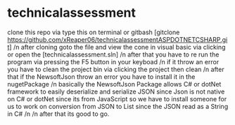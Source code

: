 # technicalassessment

clone this repo via type this on terminal or gitbash [gitclone https://github.com/xReaper06/technicalassessmentASPDOTNETCSHARP.git] /n
after cloning goto the file and view the cone in visual basic via clicking or open the [technicalassessment.sln] /n
after that you have to re run the program via pressing the F5 button in your keyboad /n
if it throw an error you have to clean the project bin via clicking the project then clean /n
after that if the NewsoftJson throw an error you have to install it in the nugetPackage /n
basically the NewsoftJson Package allows C# or dotNet framework to easily deserialize and serialize JSON since Json is not native on C# or dotNet since its from JavaScript so we have to install someone for us to work on conversion from JSON to List since the JSON read as a String in C# /n
/n
after that its good to go.

